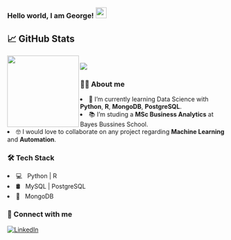 ### Hello world, I am George! <img src="https://raw.githubusercontent.com/MartinHeinz/MartinHeinz/master/wave.gif" width="25">



## 📈 GitHub Stats
<div>
  <img height="165" align="left" src="https://github-readme-stats.vercel.app/api?username=g-stavrakis&show_icons=true&theme=graywhite" />
  <br>
  <img src="https://github-readme-stats.vercel.app/api/top-langs/?username=g-stavrakis&layout=compact&show_icons=true&theme=graywhite" />
</div>

<div>
  <h3> 🧑‍💻 About me</h3>
  <li> 🔭 I’m currently learning Data Science with <b>Python</b>, <b>R</b>, <b>MongoDB</b>, <b>PostgreSQL</b>.
  <li> 📚 I’m studing a <b>MSc Business Analytics</b> at Bayes Bussines School.
  <li> 🤓 I would love to collaborate on any project regarding <b>Machine Learning</b> and <b>Automation</b>.
  <h3> 🛠 Tech Stack </h3>
  <li> 💻 &nbsp; Python | R
  <li> 🛢 &nbsp; MySQL | PostgreSQL 
  <li> 🐘 &nbsp; MongoDB</td>
</div>

<h3> 🤝 Connect with me </h3>

[![LinkedIn](https://img.shields.io/badge/LinkedIn-%230077B5.svg?style=for-the-badge&logo=linkedin&logoColor=white)](https://www.linkedin.com/in/george-stavrakis/)



<!--
<table >
 <tr>
    <td><h3> 🧑‍💻 About me</h3></td>
    <td><h3> 🛠 Tech Stack </h3></td>
 </tr>
 <tr>
    <td>
    <li> 🔭 I’m currently learning Data Science with <b>Python</b>, <b>R</b>, <b>MongoDB</b>, <b>PostgreSQL</b>.
    <li> 📚 I’m studing a <b>MSc Business Analytics</b> at Bayes Bussines School.
    <li> 🤓 I would love to collaborate on any project regarding <b>Machine Learning</b> and <b>Automation</b>.
   </td>
    <td>
        <li> 💻 &nbsp; Python | R
        <li> 🛢 &nbsp; MySQL | PostgreSQL 
        <li> 🐘 &nbsp; MongoDB</td>
    </td>
 </tr>
</table>
-->


<!--
**g-stavrakis/g-stavrakis** is a ✨ _special_ ✨ repository because its `README.md` (this file) appears on your GitHub profile.

Here are some ideas to get you started:

- 🔭 I’m currently working on ...
- 🌱 I’m currently learning Data Science with
- 👯 I’m looking to collaborate on ...
- 🤔 I’m looking for help with ...
- 💬 Ask me about ...
- 📫 How to reach me: ...
- 😄 Pronouns: ...
- ⚡ Fun fact: ...

<h3> 🛠 Tech Stack</h3> 

- 💻 &nbsp; Python | R
- 🛢 &nbsp; MySQL | PostgreSQL 
- 🐘 &nbsp; MongoDB

-->
